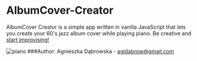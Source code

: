 # AlbumCover-Creator

AlbumCover Creator is a simple app written in vanilla JavaScript that lets you create your 60's jazz album cover while playing piano. Be creative and [start improvising!](https://aga7d.github.io/JazzAlbum-Creator "AlbumCover-Creator Page")

![piano](https://user-images.githubusercontent.com/48506944/59412431-b49c7a80-8dbd-11e9-8b41-456cbd5ada9d.png)
###Author:
Agnieszka Dąbrowska - agidabrow@gmail.com
